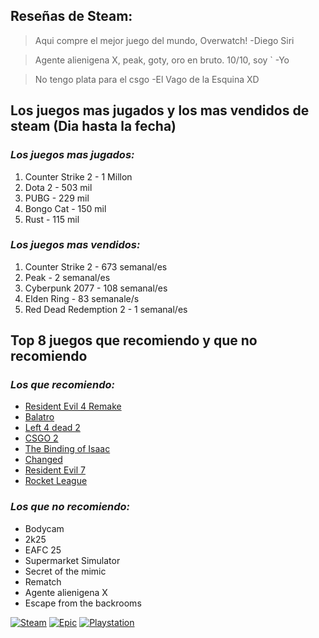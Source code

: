 ## Reseñas de Steam:
> Aqui compre el mejor juego del mundo, Overwatch!
-Diego Siri

> Agente alienigena X, peak, goty, oro en bruto. 10/10, soy `
-Yo

> No tengo plata para el csgo
-El Vago de la Esquina XD


## Los juegos mas jugados y los mas vendidos de steam (Dia hasta la fecha)
### *Los juegos mas  jugados:*
1. Counter Strike 2 - 1 Millon
2. Dota 2 - 503 mil
3. PUBG - 229 mil
4. Bongo Cat - 150 mil
5. Rust - 115  mil

### *Los juegos mas  vendidos:*
1. Counter Strike 2 - 673 semanal/es
2. Peak - 2 semanal/es
3. Cyberpunk 2077 - 108 semanal/es
4. Elden Ring - 83 semanale/s
5. Red Dead Redemption 2 - 1 semanal/es

## Top 8 juegos que recomiendo y que no recomiendo
### *Los que recomiendo:*

* [Resident Evil 4 Remake](https://store.steampowered.com/app/2050650/Resident_Evil_4/)
* [Balatro](https://store.steampowered.com/app/2379780/Balatro/)
* [Left 4 dead 2](https://store.steampowered.com/app/550/Left_4_Dead_2/)
* [CSGO 2](https://store.steampowered.com/app/730/CounterStrike_2/)
* [The Binding of Isaac](https://store.steampowered.com/app/250900/The_Binding_of_Isaac_Rebirth/)
* [Changed](https://store.steampowered.com/app/814540/Changed/)
* [Resident Evil 7](https://store.steampowered.com/app/418370/Resident_Evil_7_Biohazard/)
* [Rocket League](https://store.steampowered.com/dlc/252950/Rocket_League/)

### *Los que no recomiendo:*
* Bodycam
* 2k25
* EAFC 25
* Supermarket Simulator
* Secret of the mimic
* Rematch
* Agente alienigena X
* Escape from the backrooms

[![Steam](https://image.2gosoftware.eu/image/catalog/Steam/2025/Steam/steam-logo.png)](https://store.steampowered.com/)
[![Epic](https://upload.wikimedia.org/wikipedia/commons/thumb/3/31/Epic_Games_logo.svg/1200px-Epic_Games_logo.svg.png)](https://www.epicgames.com/site/es-ES/home)
[![Playstation](https://upload.wikimedia.org/wikipedia/commons/e/e7/PlayStation_Store.svg)](https://store.playstation.com/es-ar/pages/latest?gclsrc=aw.ds&gad_source=1&gad_campaignid=14716913715&gclid=EAIaIQobChMIp-2Fv7ecjgMVyFVIAB1xbBDqEAAYASAAEgL-D_D_BwE)